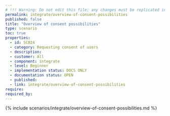 ```yaml
---
# !!! Warning: Do not edit this file; any changes must be replicated in Excel !!! 
permalink: integrate/overview-of-consent-possibilities
published: false
title: "Overview of consent possibilities"
type: scenario
toc: true
properties:
  - id: SC024
  - category: Requesting consent of users
  - description:
  - customer: All
  - component: integrate
  - level: Beginner
  - implementation status: DOCS ONLY
  - documentation status: OPEN
  - published:
  - link: integrate/overview-of-consent-possibilities
require:
required_by:
---
```


{% include scenarios/integrate/overview-of-consent-possibilities.md %}
